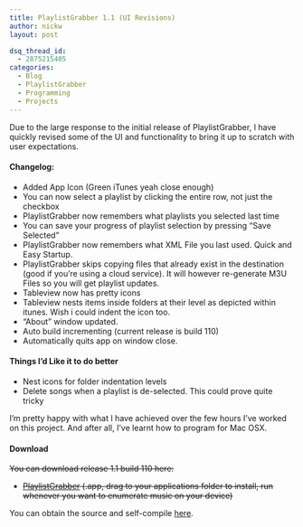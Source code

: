 ```yaml
---
title: PlaylistGrabber 1.1 (UI Revisions)
author: nickw
layout: post

dsq_thread_id:
  - 2875215405
categories:
  - Blog
  - PlaylistGrabber
  - Programming
  - Projects
---
```


Due to the large response to the initial release of PlaylistGrabber, I have quickly revised some of the UI and functionality to bring it up to scratch with user expectations.

#### Changelog:

  * Added App Icon (Green iTunes yeah close enough)
  * You can now select a playlist by clicking the entire row, not just the checkbox
  * PlaylistGrabber now remembers what playlists you selected last time
  * You can save your progress of playlist selection by pressing &#8220;Save Selected&#8221;
  * PlaylistGrabber now remembers what XML File you last used. Quick and Easy Startup.
  * PlaylistGrabber skips copying files that already exist in the destination (good if you&#8217;re using a cloud service). It will however re-generate M3U Files so you will get playlist updates.
  * Tableview now has pretty icons
  * Tableview nests items inside folders at their level as depicted within itunes. Wish i could indent the icon too.
  * &#8220;About&#8221; window updated.
  * Auto build incrementing (current release is build 110)
  * Automatically quits app on window close.

#### Things I&#8217;d Like it to do better

  * Nest icons for folder indentation levels
  * Delete songs when a playlist is de-selected. This could prove quite tricky

I&#8217;m pretty happy with what I have achieved over the few hours I&#8217;ve worked on this project. And after all, I&#8217;ve learnt how to program for Mac OSX.

#### Download

~~You can download release 1.1 build 110 here:~~

  * ~~[PlaylistGrabber][1] (.app, drag to your applications folder to install, run whenever you want to enumerate music on your device)~~


You can obtain the source and self-compile [here](https://github.com/nickw444/playlist-grabber).

[1]: /static/legacy/2014/07/PlaylistGrabber1.zip